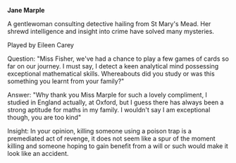 **Jane Marple**

A gentlewoman consulting detective hailing from St Mary's Mead. Her shrewd intelligence and insight into crime have solved many mysteries.

Played by Eileen Carey

Question: "Miss Fisher, we've had a chance to play a few games of cards so far on our journey. I must say, I detect a keen analytical mind possessing exceptional mathematical skills. Whereabouts did you study or was this something you learnt from your family?"

Answer: "Why thank you Miss Marple for such a lovely compliment, I studied in England actually, at Oxford, but I guess there has always been a strong aptitude for maths in my family. I wouldn't say I am exceptional though, you are too kind"

Insight: In your opinion, killing someone using a poison trap is a premediated act of revenge, it does not seem like a spur of the moment killing and someone hoping to gain benefit from a will or such would make it look like an accident.
